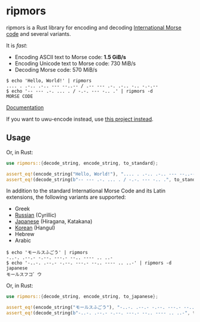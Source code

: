 # ripmors

ripmors is a Rust library for encoding and decoding [International Morse code](https://en.wikipedia.org/wiki/Morse_code) and several variants.

It is _fast_:

- Encoding ASCII text to Morse code: **1.5 GiB/s**
- Encoding Unicode text to Morse code: 730 MiB/s
- Decoding Morse code: 570 MiB/s

```shell
$ echo 'Hello, World!' | ripmors
.... . .-.. .-.. --- --..-- / .-- --- .-. .-.. -.. -.-.--
$ echo '-- --- .-. ... . / -.-. --- -.. .' | ripmors -d
MORSE CODE
```

[Documentation](https://docs.rs/ripmors/latest/ripmors/)

If you want to uwu-encode instead, use [this project instead](https://github.com/Daniel-Liu-c0deb0t/uwu).

## Usage

Or, in Rust:

```rust
use ripmors::{decode_string, encode_string, to_standard};

assert_eq!(encode_string("Hello, World!"), ".... . .-.. .-.. --- --..-- / .-- --- .-. .-.. -.. -.-.--");
assert_eq!(decode_string(b"-- --- .-. ... . / -.-. --- -.. .", to_standard), "MORSE CODE");
```

In addition to the standard International Morse Code and its Latin extensions,
the following variants are supported:

- Greek
- [Russian](https://en.wikipedia.org/wiki/Russian_Morse_code) (Cyrillic)
- [Japanese](https://en.wikipedia.org/wiki/Wabun_code) (Hiragana, Katakana)
- [Korean](https://en.wikipedia.org/wiki/SKATS) (Hangul)
- Hebrew
- Arabic

```shell
$ echo 'モールスふごう' | ripmors
-..-. .--.- -.--. ---.- --.. ---- .. ..-
$ echo '-..-. .--.- -.--. ---.- --.. ---- .. ..-' | ripmors -d japanese
モールスフコ゛ウ
```

Or, in Rust:

```rust
use ripmors::{decode_string, encode_string, to_japanese};

assert_eq!(encode_string("モールスふごう"), "-..-. .--.- -.--. ---.- --.. ---- .. ..-");
assert_eq!(decode_string(b"-..-. .--.- -.--. ---.- --.. ---- .. ..-", to_japanese), "モールスフコ゛ウ");
```
